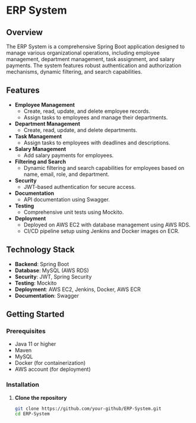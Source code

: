 # ERP System

## Overview

The ERP System is a comprehensive Spring Boot application designed to manage various organizational operations, including employee management, department management, task assignment, and salary payments. The system features robust authentication and authorization mechanisms, dynamic filtering, and search capabilities.

## Features

- **Employee Management**
  - Create, read, update, and delete employee records.
  - Assign tasks to employees and manage their departments.
- **Department Management**
  - Create, read, update, and delete departments.
- **Task Management**
  - Assign tasks to employees with deadlines and descriptions.
- **Salary Management**
  - Add salary payments for employees.
- **Filtering and Search**
  - Dynamic filtering and search capabilities for employees based on name, email, role, and department.
- **Security**
  - JWT-based authentication for secure access.
- **Documentation**
  - API documentation using Swagger.
- **Testing**
  - Comprehensive unit tests using Mockito.
- **Deployment**
  - Deployed on AWS EC2 with database management using AWS RDS.
  - CI/CD pipeline setup using Jenkins and Docker images on ECR.

## Technology Stack

- **Backend**: Spring Boot
- **Database**: MySQL (AWS RDS)
- **Security**: JWT, Spring Security
- **Testing**: Mockito
- **Deployment**: AWS EC2, Jenkins, Docker, AWS ECR
- **Documentation**: Swagger

## Getting Started

### Prerequisites

- Java 11 or higher
- Maven
- MySQL
- Docker (for containerization)
- AWS account (for deployment)

### Installation

1. **Clone the repository**
   ```sh
   git clone https://github.com/your-github/ERP-System.git
   cd ERP-System
